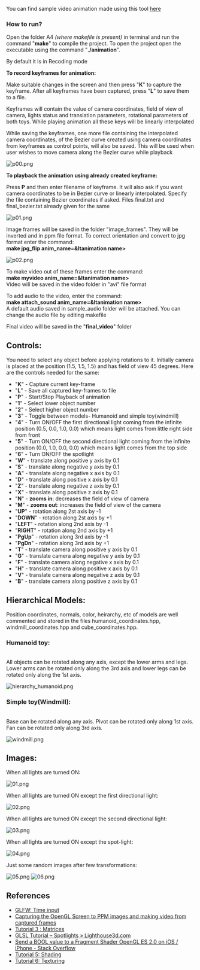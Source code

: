 You can find sample video animation made using this tool [here](https://youtu.be/vNn5GJM4XJw)

### How to run?

Open the folder A4 *(where makefile is present)* in terminal and run the
command "**make**" to compile the project. To open the project open the
executable using the command "**./animation**".

By default it is in Recoding mode

**To record keyframes for animation:**

Make suitable changes in the screen and then press "**K**" to capture
the keyframe. After all keyframes have been captured, press "**L**" to
save them to a file.

Keyframes will contain the value of camera coordinates, field of view of
camera, lights status and translation parameters, rotational parameters
of both toys. While playing animation all these keys will be linearly
interpolated

While saving the keyframes, one more file containing the interpolated
camera coordinates, of the Bezier curve created using camera coordinates
from keyframes as control points, will also be saved. This will be used
when user wishes to move camera along the Bezier curve while playback

![p00.png](report_images/p00.png)

**To playback the animation using already created keyframe:**

Press **P** and then enter filename of keyframe. It will also ask if you
want camera coordinates to be in Bezier curve or linearly interpolated.
Specify the file containing Bezier coordinates if asked. Files final.txt
and final\_bezier.txt already given for the same

![p01.png](report_images/p01.png)

Image frames will be saved in the folder "image\_frames". They will be
inverted and in ppm file format. To correct orientation and convert to
jpg format enter the command: \
**make jpg\_flip anim\_name=&ltanimation name\>**

![p02.png](report_images/p02.png)

To make video out of these frames enter the command: \
**make myvideo anim\_name=&ltanimation name\>**\
Video will be saved in the video folder in "avi" file format

To add audio to the video, enter the command: \
**make attach\_sound anim\_name=&ltanimation name\>**\
A default audio saved in sample\_audio folder will be attached. You can
change the audio file by editing makefile

Final video will be saved in the "**final\_video**" folder

Controls:
---------

You need to select any object before applying rotations to it. Initially
camera is placed at the position (1.5, 1.5, 1.5) and has field of view
45 degrees. Here are the controls needed for the same:

-   "**K**" - Capture current key-frame
-   "**L**" - Save all captured key-frames to file
-   "**P**" - Start/Stop Playback of animation
-   "**1**" - Select lower object number
-   "**2**" - Select higher object number
-   "**3**" - Toggle between models- Humanoid and simple toy(windmill)
-   "**4**" - Turn ON/OFF the first directional light coming from the
    infinite position (0.5, 0.0, 1.0, 0.0) which means light comes from
    little right side from front
-   "**5**" - Turn ON/OFF the second directional light coming from the
    infinite position (0.0, 1.0, 0.0, 0.0) which means light comes from
    the top side
-   "**6**" - Turn ON/OFF the spotlight
-   "**W**" - translate along positive y axis by 0.1
-   "**S**" - translate along negative y axis by 0.1
-   "**A**" - translate along negative x axis by 0.1
-   "**D**" - translate along positive x axis by 0.1
-   "**Z**" - translate along negative z axis by 0.1
-   "**X**" - translate along positive z axis by 0.1
-   "**N**" - **zooms in**: decreases the field of view of camera
-   "**M**" - **zooms out**: increases the field of view of the camera
-   "**UP**" - rotation along 2st axis by -1
-   "**DOWN**" - rotation along 2st axis by +1
-   "**LEFT**" - rotation along 2nd axis by -1
-   "**RIGHT**" - rotation along 2nd axis by +1
-   "**PgUp**" - rotation along 3rd axis by -1
-   "**PgDn**" - rotation along 3rd axis by +1
-   "**T**" - translate camera along positive y axis by 0.1
-   "**G**" - translate camera along negative y axis by 0.1
-   "**F**" - translate camera along negative x axis by 0.1
-   "**H**" - translate camera along positive x axis by 0.1
-   "**V**" - translate camera along negative z axis by 0.1
-   "**B**" - translate camera along positive z axis by 0.1

Hierarchical Models:
--------------------

Position coordinates, normals, color, heirarchy, etc of models are well
commented and stored in the files humanoid\_coordinates.hpp,
windmill\_coordinates.hpp and cube\_coordinates.hpp.

### Humanoid toy:

\
 All objects can be rotated along any axis, except the lower arms and
legs. Lower arms can be rotated only along the 3rd axis and lower legs
can be rotated only along the 1st axis.

![hierarchy\_humanoid.png](report_images/hierarchy_humanoid.png)

### Simple toy(Windmill):

\
 Base can be rotated along any axis. Pivot can be rotated only along 1st
axis. Fan can be rotated only along 3rd axis.

![windmill.png](report_images/windmill.png)

Images:
-------

When all lights are turned ON:

![01.png](report_images/01.png)

When all lights are turned ON except the first directional light:

![02.png](report_images/02.png)

When all lights are turned ON except the second directional light:

![03.png](report_images/03.png)

When all lights are turned ON except the spot-light:

![04.png](report_images/04.png)

Just some random images after few transformations:

![05.png](report_images/05.png) ![06.png](report_images/06.png)

References
----------

-   [GLFW: Time input](http://www.glfw.org/docs/3.0/group__time.html)
-   [Capturing the OpenGL Screen to PPM images and making video from
    captured
    frames](https://www.cse.iitb.ac.in/~paragc/teaching/2017/cs475/demonotes.shtml)
-   [Tutorial 3 :
    Matrices](http://www.opengl-tutorial.org/beginners-tutorials/tutorial-3-matrices/)
-   [GLSL Tutorial – Spotlights »
    Lighthouse3d.com](http://www.lighthouse3d.com/tutorials/glsl-tutorial/spotlights/)
-   [Send a BOOL value to a Fragment Shader OpenGL ES 2.0 on iOS /
    iPhone - Stack
    Overflow](https://stackoverflow.com/questions/11380619/send-a-bool-value-to-a-fragment-shader-opengl-es-2-0-on-ios-iphone)
-   [Tutorial 5:
    Shading](https://github.com/paragchaudhuri/cs475-tutorials/tree/master/Tutorial_05)
-   [Tutorial 6:
    Texturing](https://github.com/paragchaudhuri/cs475-tutorials/tree/master/Tutorial_06)

